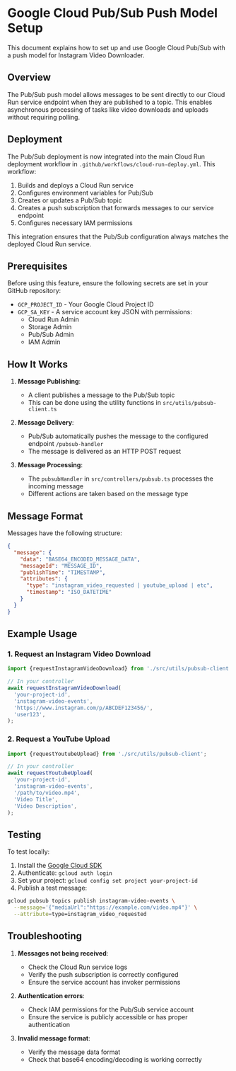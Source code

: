 # Google Cloud Pub/Sub Push Model Setup

This document explains how to set up and use Google Cloud Pub/Sub with a push model for Instagram Video Downloader.

## Overview

The Pub/Sub push model allows messages to be sent directly to our Cloud Run service endpoint when they are published to a topic. This enables asynchronous processing of tasks like video downloads and uploads without requiring polling.

## Deployment

The Pub/Sub deployment is now integrated into the main Cloud Run deployment workflow in `.github/workflows/cloud-run-deploy.yml`. This workflow:

1. Builds and deploys a Cloud Run service
2. Configures environment variables for Pub/Sub
3. Creates or updates a Pub/Sub topic
4. Creates a push subscription that forwards messages to our service endpoint
5. Configures necessary IAM permissions

This integration ensures that the Pub/Sub configuration always matches the deployed Cloud Run service.

## Prerequisites

Before using this feature, ensure the following secrets are set in your GitHub repository:

- `GCP_PROJECT_ID` - Your Google Cloud Project ID
- `GCP_SA_KEY` - A service account key JSON with permissions:
  - Cloud Run Admin
  - Storage Admin
  - Pub/Sub Admin
  - IAM Admin

## How It Works

1. **Message Publishing**:

   - A client publishes a message to the Pub/Sub topic
   - This can be done using the utility functions in `src/utils/pubsub-client.ts`

2. **Message Delivery**:

   - Pub/Sub automatically pushes the message to the configured endpoint `/pubsub-handler`
   - The message is delivered as an HTTP POST request

3. **Message Processing**:
   - The `pubsubHandler` in `src/controllers/pubsub.ts` processes the incoming message
   - Different actions are taken based on the message type

## Message Format

Messages have the following structure:

```json
{
  "message": {
    "data": "BASE64_ENCODED_MESSAGE_DATA",
    "messageId": "MESSAGE_ID",
    "publishTime": "TIMESTAMP",
    "attributes": {
      "type": "instagram_video_requested | youtube_upload | etc",
      "timestamp": "ISO_DATETIME"
    }
  }
}
```

## Example Usage

### 1. Request an Instagram Video Download

```typescript
import {requestInstagramVideoDownload} from './src/utils/pubsub-client';

// In your controller
await requestInstagramVideoDownload(
  'your-project-id',
  'instagram-video-events',
  'https://www.instagram.com/p/ABCDEF123456/',
  'user123',
);
```

### 2. Request a YouTube Upload

```typescript
import {requestYoutubeUpload} from './src/utils/pubsub-client';

// In your controller
await requestYoutubeUpload(
  'your-project-id',
  'instagram-video-events',
  '/path/to/video.mp4',
  'Video Title',
  'Video Description',
);
```

## Testing

To test locally:

1. Install the [Google Cloud SDK](https://cloud.google.com/sdk/docs/install)
2. Authenticate: `gcloud auth login`
3. Set your project: `gcloud config set project your-project-id`
4. Publish a test message:

```bash
gcloud pubsub topics publish instagram-video-events \
  --message='{"mediaUrl":"https://example.com/video.mp4"}' \
  --attribute=type=instagram_video_requested
```

## Troubleshooting

1. **Messages not being received**:

   - Check the Cloud Run service logs
   - Verify the push subscription is correctly configured
   - Ensure the service account has invoker permissions

2. **Authentication errors**:

   - Check IAM permissions for the Pub/Sub service account
   - Ensure the service is publicly accessible or has proper authentication

3. **Invalid message format**:
   - Verify the message data format
   - Check that base64 encoding/decoding is working correctly

